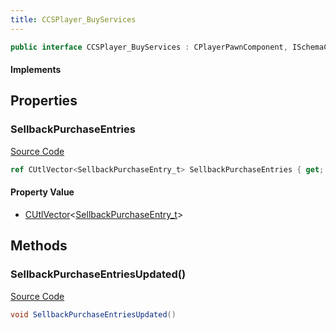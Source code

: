 ```yaml
---
title: CCSPlayer_BuyServices
---
```


```csharp
public interface CCSPlayer_BuyServices : CPlayerPawnComponent, ISchemaClass<CPlayerPawnComponent>, ISchemaClass<CCSPlayer_BuyServices>, ISchemaField, ISchemaClass, INativeHandle
```

#### Implements

## Properties

### SellbackPurchaseEntries

[Source Code](https://github.com/swiftly-solution/swiftlys2/blob/main/managed/src/SwiftlyS2.Generated/Schemas/Interfaces/CCSPlayer_BuyServices.cs#L17)

```csharp
ref CUtlVector<SellbackPurchaseEntry_t> SellbackPurchaseEntries { get; }
```

#### Property Value

- [CUtlVector](/docs/api/-1)<[SellbackPurchaseEntry_t](/docs/api/shared/schemadefinitions/sellbackpurchaseentry_t)>

## Methods

### SellbackPurchaseEntriesUpdated()

[Source Code](https://github.com/swiftly-solution/swiftlys2/blob/main/managed/src/SwiftlyS2.Generated/Schemas/Interfaces/CCSPlayer_BuyServices.cs#L19)

```csharp
void SellbackPurchaseEntriesUpdated()
```

